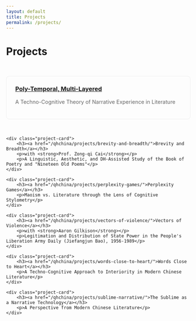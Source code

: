 ```yaml
---
layout: default
title: Projects
permalink: /projects/
---
```


<style>
.projects-grid {
    display: grid;
    grid-template-columns: repeat(auto-fit, minmax(300px, 1fr));
    gap: 2rem;
    padding: 2rem 0;
}

.project-card {
    border: 1px solid #eee;
    border-radius: 8px;
    padding: 1.5rem;
    transition: transform 0.2s ease, box-shadow 0.2s ease;
}

.project-card:hover {
    transform: translateY(-5px);
    box-shadow: 0 5px 15px rgba(16, 99, 124, 0.80);
}

.project-card h3 {
    margin-top: 0;
}

.project-card p {
    color: #666;
    font-size: 0.9rem;
}
</style>

# Projects

<div class="projects-grid">
    <div class="project-card">
        <h3><a href="/qhchina/projects/poly-temporal-multi-layered/">Poly-Temporal, Multi-Layered</a></h3>
        <p>A Techno-Cognitive Theory of Narrative Experience in Literature</p>
    </div>

    <div class="project-card">
        <h3><a href="/qhchina/projects/brevity-and-breadth/">Brevity and Breadth</a></h3>
        <p>with <strong>Prof. Zong-qi Cai</strong></p>
        <p>A Linguistic, Aesthetic, and DH-Assisted Study of the Book of Poetry and "Nineteen Old Poems"</p>
    </div>

    <div class="project-card">
        <h3><a href="/qhchina/projects/perplexity-games/">Perplexity Games</a></h3>
        <p>Maoism vs. Literature through the Lens of Cognitive Stylometry</p>
    </div>

    <div class="project-card">
        <h3><a href="/qhchina/projects/vectors-of-violence/">Vectors of Violence</a></h3>
        <p>with <strong>Aaron Gilkison</strong></p>
        <p>Legitimation and Distribution of State Power in the People's Liberation Army Daily (Jiefangjun Bao), 1956-1989</p>
    </div>

    <div class="project-card">
        <h3><a href="/qhchina/projects/words-close-to-heart/">Words Close to Heart</a></h3>
        <p>A Techno-Cognitive Approach to Interiority in Modern Chinese Literature</p>
    </div>

    <div class="project-card">
        <h3><a href="/qhchina/projects/sublime-narrative/">The Sublime as a Narrative Technology</a></h3>
        <p>A Perspective from Modern Chinese Literature</p>
    </div>
</div>